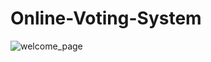 # Online-Voting-System

![welcome_page](https://user-images.githubusercontent.com/35567854/73544437-58c55580-4463-11ea-867c-74d6ee1012f0.png)
